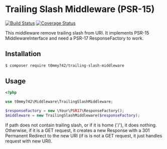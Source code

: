 # Trailing Slash Middleware (PSR-15)

[![Build Status](https://travis-ci.org/t0mmy742/trailing-slash-middleware.svg?branch=master)](https://travis-ci.org/t0mmy742/trailing-slash-middleware)
[![Coverage Status](https://coveralls.io/repos/github/t0mmy742/trailing-slash-middleware/badge.svg?branch=master)](https://coveralls.io/github/t0mmy742/trailing-slash-middleware?branch=master)

This middleware remove trailing slash from URI.
It implements PSR-15 MiddlewareInterface and need a PSR-17 ResponseFactory to work.

## Installation

```bash
$ composer require t0mmy742/trailing-slash-middleware
```

## Usage

```php
<?php

use t0mmy742\Middleware\TrailingSlashMiddleware;

$responseFactory = new \Your\PSR17\ResponseFactory();
$middleware = new TrailingSlashMiddleware($responseFactory);
```

If path does not contain trailing slash, or if it is home ('/'), it does nothing.
Otherwise, if it is a GET request, it creates a new Response with a 301 Permanent Redirect to the new URI (if is is not a GET request, it just handles request with new URI).